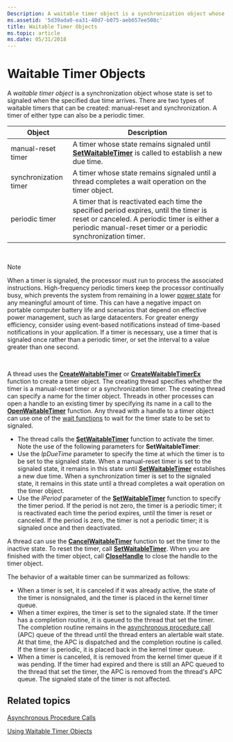 ```yaml
---
Description: A waitable timer object is a synchronization object whose state is set to signaled when the specified due time arrives.
ms.assetid: '5d39ada0-ea31-40d7-b075-aeb657ee508c'
title: Waitable Timer Objects
ms.topic: article
ms.date: 05/31/2018
---
```


# Waitable Timer Objects

A *waitable timer object* is a synchronization object whose state is set to signaled when the specified due time arrives. There are two types of waitable timers that can be created: manual-reset and synchronization. A timer of either type can also be a periodic timer.



| Object                | Description                                                                                                                                                                                             |
|-----------------------|---------------------------------------------------------------------------------------------------------------------------------------------------------------------------------------------------------|
| manual-reset timer    | A timer whose state remains signaled until [**SetWaitableTimer**](/windows/win32/api/synchapi/nf-synchapi-setwaitabletimer) is called to establish a new due time.                                                                          |
| synchronization timer | A timer whose state remains signaled until a thread completes a wait operation on the timer object.                                                                                                     |
| periodic timer        | A timer that is reactivated each time the specified period expires, until the timer is reset or canceled. A periodic timer is either a periodic manual-reset timer or a periodic synchronization timer. |



 

> [!Note]  
> When a timer is signaled, the processor must run to process the associated instructions. High-frequency periodic timers keep the processor continually busy, which prevents the system from remaining in a lower [power state](../power/system-power-states.md) for any meaningful amount of time. This can have a negative impact on portable computer battery life and scenarios that depend on effective power management, such as large datacenters. For greater energy efficiency, consider using event-based notifications instead of time-based notifications in your application. If a timer is necessary, use a timer that is signaled once rather than a periodic timer, or set the interval to a value greater than one second.

 

A thread uses the [**CreateWaitableTimer**](/windows/win32/api/synchapi/nf-synchapi-createwaitabletimerw) or [**CreateWaitableTimerEx**](/windows/win32/api/synchapi/nf-synchapi-createwaitabletimerexw) function to create a timer object. The creating thread specifies whether the timer is a manual-reset timer or a synchronization timer. The creating thread can specify a name for the timer object. Threads in other processes can open a handle to an existing timer by specifying its name in a call to the [**OpenWaitableTimer**](/windows/win32/api/synchapi/nf-synchapi-openwaitabletimerw) function. Any thread with a handle to a timer object can use one of the [wait functions](wait-functions.md) to wait for the timer state to be set to signaled.

-   The thread calls the [**SetWaitableTimer**](/windows/win32/api/synchapi/nf-synchapi-setwaitabletimer) function to activate the timer. Note the use of the following parameters for **SetWaitableTimer**:
-   Use the *lpDueTime* parameter to specify the time at which the timer is to be set to the signaled state. When a manual-reset timer is set to the signaled state, it remains in this state until [**SetWaitableTimer**](/windows/win32/api/synchapi/nf-synchapi-setwaitabletimer) establishes a new due time. When a synchronization timer is set to the signaled state, it remains in this state until a thread completes a wait operation on the timer object.
-   Use the *lPeriod* parameter of the [**SetWaitableTimer**](/windows/win32/api/synchapi/nf-synchapi-setwaitabletimer) function to specify the timer period. If the period is not zero, the timer is a periodic timer; it is reactivated each time the period expires, until the timer is reset or canceled. If the period is zero, the timer is not a periodic timer; it is signaled once and then deactivated.

A thread can use the [**CancelWaitableTimer**](/windows/win32/api/synchapi/nf-synchapi-cancelwaitabletimer) function to set the timer to the inactive state. To reset the timer, call [**SetWaitableTimer**](/windows/win32/api/synchapi/nf-synchapi-setwaitabletimer). When you are finished with the timer object, call [**CloseHandle**](/windows/win32/api/handleapi/nf-handleapi-closehandle) to close the handle to the timer object.

The behavior of a waitable timer can be summarized as follows:

-   When a timer is set, it is canceled if it was already active, the state of the timer is nonsignaled, and the timer is placed in the kernel timer queue.
-   When a timer expires, the timer is set to the signaled state. If the timer has a completion routine, it is queued to the thread that set the timer. The completion routine remains in the [asynchronous procedure call](asynchronous-procedure-calls.md) (APC) queue of the thread until the thread enters an alertable wait state. At that time, the APC is dispatched and the completion routine is called. If the timer is periodic, it is placed back in the kernel timer queue.
-   When a timer is canceled, it is removed from the kernel timer queue if it was pending. If the timer had expired and there is still an APC queued to the thread that set the timer, the APC is removed from the thread's APC queue. The signaled state of the timer is not affected.

## Related topics

<dl> <dt>

[Asynchronous Procedure Calls](asynchronous-procedure-calls.md)
</dt> <dt>

[Using Waitable Timer Objects](using-waitable-timer-objects.md)
</dt> </dl>

 

 